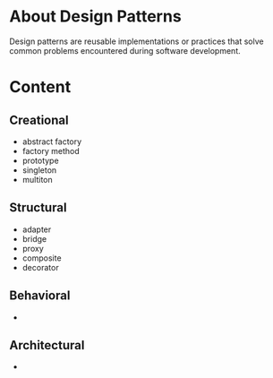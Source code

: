 # About Design Patterns

Design patterns are reusable implementations or practices that solve common problems encountered during software development. 

# Content

## Creational
* abstract factory
* factory method
* prototype
* singleton
* multiton

## Structural
* adapter
* bridge
* proxy
* composite
* decorator

## Behavioral
* <examples coming>

## Architectural
* <examples coming>
